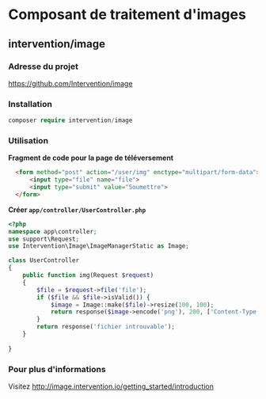 # Composant de traitement d'images

## intervention/image

### Adresse du projet

https://github.com/Intervention/image
  
### Installation
 
```php
composer require intervention/image
```
  
### Utilisation

**Fragment de code pour la page de téléversement**

```html
  <form method="post" action="/user/img" enctype="multipart/form-data">
      <input type="file" name="file">
      <input type="submit" value="Soumettre">
  </form>
```

**Créer `app/controller/UserController.php`**

```php
<?php
namespace app\controller;
use support\Request;
use Intervention\Image\ImageManagerStatic as Image;

class UserController
{
    public function img(Request $request)
    {
        $file = $request->file('file');
        if ($file && $file->isValid()) {
            $image = Image::make($file)->resize(100, 100);
            return response($image->encode('png'), 200, ['Content-Type' => 'image/png']);
        }
        return response('fichier introuvable');
    }
    
}
```
  
### Pour plus d'informations

Visitez http://image.intervention.io/getting_started/introduction

